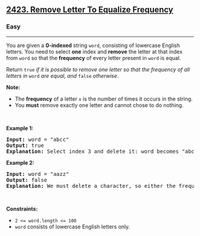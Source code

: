<h2><a href="https://leetcode.com/problems/remove-letter-to-equalize-frequency/">2423. Remove Letter To Equalize Frequency</a></h2><h3>Easy</h3><hr><div style="user-select: auto;"><p style="user-select: auto;">You are given a <strong style="user-select: auto;">0-indexed</strong> string <code style="user-select: auto;">word</code>, consisting of lowercase English letters. You need to select <strong style="user-select: auto;">one</strong> index and <strong style="user-select: auto;">remove</strong> the letter at that index from <code style="user-select: auto;">word</code> so that the <strong style="user-select: auto;">frequency</strong> of every letter present in <code style="user-select: auto;">word</code> is equal.</p>

<p style="user-select: auto;">Return<em style="user-select: auto;"> </em><code style="user-select: auto;">true</code><em style="user-select: auto;"> if it is possible to remove one letter so that the frequency of all letters in </em><code style="user-select: auto;">word</code><em style="user-select: auto;"> are equal, and </em><code style="user-select: auto;">false</code><em style="user-select: auto;"> otherwise</em>.</p>

<p style="user-select: auto;"><strong style="user-select: auto;">Note:</strong></p>

<ul style="user-select: auto;">
	<li style="user-select: auto;">The <b style="user-select: auto;">frequency</b> of a letter <code style="user-select: auto;">x</code> is the number of times it occurs in the string.</li>
	<li style="user-select: auto;">You <strong style="user-select: auto;">must</strong> remove exactly one letter and cannot chose to do nothing.</li>
</ul>

<p style="user-select: auto;">&nbsp;</p>
<p style="user-select: auto;"><strong style="user-select: auto;">Example 1:</strong></p>

<pre style="user-select: auto;"><strong style="user-select: auto;">Input:</strong> word = "abcc"
<strong style="user-select: auto;">Output:</strong> true
<strong style="user-select: auto;">Explanation:</strong> Select index 3 and delete it: word becomes "abc" and each character has a frequency of 1.
</pre>

<p style="user-select: auto;"><strong style="user-select: auto;">Example 2:</strong></p>

<pre style="user-select: auto;"><strong style="user-select: auto;">Input:</strong> word = "aazz"
<strong style="user-select: auto;">Output:</strong> false
<strong style="user-select: auto;">Explanation:</strong> We must delete a character, so either the frequency of "a" is 1 and the frequency of "z" is 2, or vice versa. It is impossible to make all present letters have equal frequency.
</pre>

<p style="user-select: auto;">&nbsp;</p>
<p style="user-select: auto;"><strong style="user-select: auto;">Constraints:</strong></p>

<ul style="user-select: auto;">
	<li style="user-select: auto;"><code style="user-select: auto;">2 &lt;= word.length &lt;= 100</code></li>
	<li style="user-select: auto;"><code style="user-select: auto;">word</code> consists of lowercase English letters only.</li>
</ul>
</div>